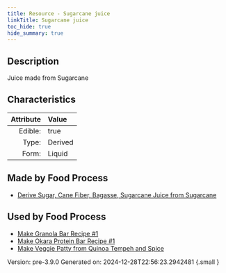 ```yaml
---
title: Resource - Sugarcane juice
linkTitle: Sugarcane juice
toc_hide: true
hide_summary: true
---
```


## Description
Juice made from Sugarcane

## Characteristics

| Attribute      | Value |
|--------:|:------|
|Edible:|true|
|Type:|Derived|
|Form:|Liquid|
 



## Made by Food Process

- [Derive Sugar, Cane Fiber, Bagasse, Sugarcane Juice from Sugarcane](/docs/definitions/food/derive-sugar--cane-fiber--bagasse--sugarcane-juice-from-sugarcane)

    
## Used by Food Process

- [Make Granola Bar Recipe #1](/docs/definitions/food/make-granola-bar-recipe--1)
- [Make Okara Protein Bar Recipe #1](/docs/definitions/food/make-okara-protein-bar-recipe--1)
- [Make Veggie Patty from Quinoa Tempeh and Spice](/docs/definitions/food/make-veggie-patty-from-quinoa-tempeh-and-spice)


Version: pre-3.9.0 Generated on: 2024-12-28T22:56:23.2942481
{.small }
